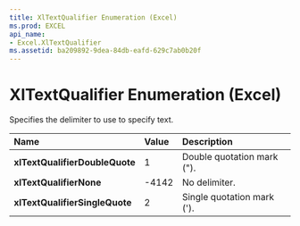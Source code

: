 ```yaml
---
title: XlTextQualifier Enumeration (Excel)
ms.prod: EXCEL
api_name:
- Excel.XlTextQualifier
ms.assetid: ba209892-9dea-84db-eafd-629c7ab0b20f
---
```



# XlTextQualifier Enumeration (Excel)

Specifies the delimiter to use to specify text.



|**Name**|**Value**|**Description**|
|:-----|:-----|:-----|
| **xlTextQualifierDoubleQuote**|1|Double quotation mark (").|
| **xlTextQualifierNone**|-4142|No delimiter.|
| **xlTextQualifierSingleQuote**|2|Single quotation mark (').|

